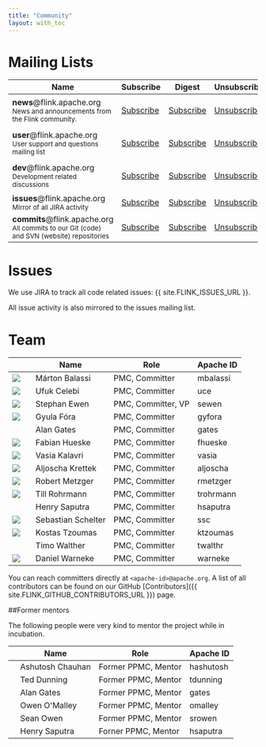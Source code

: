 ```yaml
---
title: "Community"
layout: with_toc
---
```


# Mailing Lists

<table class="table table-striped">
	<thead>
		<th class="text-center">Name</th>
		<th class="text-center">Subscribe</th>
		<th class="text-center">Digest</th>
		<th class="text-center">Unsubscribe</th>
		<th class="text-center">Post</th>
		<th class="text-center">Archive</th>
	</thead>
	<tr>
		<td>
			<strong>news</strong>@flink.apache.org<br>
			<small>News and announcements from the Flink community.</small>
		</td>
		<td class="text-center"><i class="fa fa-pencil-square-o"></i> <a href="mailto:news-subscribe@flink.apache.org">Subscribe</a></td>
		<td class="text-center"><i class="fa fa-pencil-square-o"></i> <a href="mailto:news-digest-subscribe@flink.apache.org">Subscribe</a></td>
		<td class="text-center"><i class="fa fa-pencil-square-o"></i> <a href="mailto:news-unsubscribe@flink.apache.org">Unsubscribe</a></td>
		<td class="text-center"><i class="fa fa-pencil-square-o"></i> <i>Read only list</i></td>
		<td class="text-center">
			<a href="http://mail-archives.apache.org/mod_mbox/flink-news/">Archives</a> <br>
		</td>
	</tr>
	<tr>
		<td>
			<strong>user</strong>@flink.apache.org<br>
			<small>User support and questions mailing list</small>
		</td>
		<td class="text-center"><i class="fa fa-pencil-square-o"></i> <a href="mailto:user-subscribe@flink.apache.org">Subscribe</a></td>
		<td class="text-center"><i class="fa fa-pencil-square-o"></i> <a href="mailto:user-digest-subscribe@flink.apache.org">Subscribe</a></td>
		<td class="text-center"><i class="fa fa-pencil-square-o"></i> <a href="mailto:user-unsubscribe@flink.apache.org">Unsubscribe</a></td>
		<td class="text-center"><i class="fa fa-pencil-square-o"></i> <a href="mailto:user@flink.apache.org">Post</a></td>
		<td class="text-center">
			<a href="http://mail-archives.apache.org/mod_mbox/flink-user/">Archives</a> <br>
			<a href="http://apache-flink-user-mailing-list-archive.2336050.n4.nabble.com/">Nabble Archive</a>
		</td>
	</tr>
	<tr>
		<td>
			<strong>dev</strong>@flink.apache.org<br>
			<small>Development related discussions</small>
		</td>
		<td class="text-center"><i class="fa fa-pencil-square-o"></i> <a href="mailto:dev-subscribe@flink.apache.org">Subscribe</a></td>
		<td class="text-center"><i class="fa fa-pencil-square-o"></i> <a href="mailto:dev-digest-subscribe@flink.apache.org">Subscribe</a></td>
		<td class="text-center"><i class="fa fa-pencil-square-o"></i> <a href="mailto:dev-unsubscribe@flink.apache.org">Unsubscribe</a></td>
		<td class="text-center"><i class="fa fa-pencil-square-o"></i> <a href="mailto:dev@flink.apache.org">Post</a></td>
		<td class="text-center">
			<a href="http://mail-archives.apache.org/mod_mbox/flink-dev/">Archives</a> <br>
			<a href="http://apache-flink-mailing-list-archive.1008284.n3.nabble.com/">Nabble Archive</a>
		</td>
	</tr>
	<tr>
		<td>
			<strong>issues</strong>@flink.apache.org
			<br>
			<small>Mirror of all JIRA activity</small>
		</td>
		<td class="text-center"><i class="fa fa-pencil-square-o"></i> <a href="mailto:issues-subscribe@flink.apache.org">Subscribe</a></td>
		<td class="text-center"><i class="fa fa-pencil-square-o"></i> <a href="mailto:issues-digest-subscribe@flink.apache.org">Subscribe</a></td>
		<td class="text-center"><i class="fa fa-pencil-square-o"></i> <a href="mailto:issues-unsubscribe@flink.apache.org">Unsubscribe</a></td>
		<td class="text-center"><i class="fa fa-pencil-square-o"></i> <a href="mailto:issues@flink.apache.org">Post</a></td>
		<td class="text-center"><a href="http://mail-archives.apache.org/mod_mbox/flink-issues/">Archives</a></td>
	</tr>
	<tr>
		<td>
			<strong>commits</strong>@flink.apache.org
			<br>
			<small>All commits to our Git (code) and SVN (website) repositories</small>
		</td>
		<td class="text-center"><i class="fa fa-pencil-square-o"></i> <a href="mailto:commits-subscribe@flink.apache.org">Subscribe</a></td>
		<td class="text-center"><i class="fa fa-pencil-square-o"></i> <a href="mailto:commits-digest-subscribe@flink.apache.org">Subscribe</a></td>
		<td class="text-center"><i class="fa fa-pencil-square-o"></i> <a href="mailto:commits-unsubscribe@flink.apache.org">Unsubscribe</a></td>
		<td class="text-center"><i class="fa fa-pencil-square-o"></i> <a href="mailto:commits@flink.apache.org">Post</a></td>
		<td class="text-center"><a href="http://mail-archives.apache.org/mod_mbox/flink-commits/">Archives</a></td>
	</tr>
</table>

# Issues

We use JIRA to track all code related issues: {{ site.FLINK_ISSUES_URL }}.

All issue activity is also mirrored to the issues mailing list.

# Team

<table class="table table-striped">
	<thead>
		<th class="text-center"></th>
		<th class="text-center">Name</th>
		<th class="text-center">Role</th>
		<th class="text-center">Apache ID</th>
	</thead>
	<tr>
		<td class="text-center"><img src="https://avatars2.githubusercontent.com/u/5990983?s=50"></td>
		<td class="text-center">Márton Balassi</td>
		<td class="text-center">PMC, Committer</td>
		<td class="text-center">mbalassi</td>
	</tr>
	<tr>
		<td class="text-center" width="10%"><img src="https://avatars3.githubusercontent.com/u/1756620?s=50"></a></td>
		<td class="text-center">Ufuk Celebi</td>
		<td class="text-center">PMC, Committer</td>
		<td class="text-center">uce</td>
	</tr>
	<tr>
		<td class="text-center"><img src="https://avatars2.githubusercontent.com/u/1727146?s=50"></td>
		<td class="text-center">Stephan Ewen</td>
		<td class="text-center">PMC, Committer, VP</td>
		<td class="text-center">sewen</td>
	</tr>
	<tr>
		<td class="text-center"><img src="https://avatars1.githubusercontent.com/u/5880972?s=50"></td>
		<td class="text-center">Gyula Fóra</td>
		<td class="text-center">PMC, Committer</td>
		<td class="text-center">gyfora</td>
	</tr>
	<tr>
		<td class="text-center"></td>
		<td class="text-center">Alan Gates</td>
		<td class="text-center">PMC, Committer</td>
		<td class="text-center">gates</td>
	</tr>
	<tr>
		<td class="text-center"><img src="https://avatars0.githubusercontent.com/u/2388347?s=50"></td>
		<td class="text-center">Fabian Hueske</td>
		<td class="text-center">PMC, Committer</td>
		<td class="text-center">fhueske</td>
	</tr>
		<tr>
		<td class="text-center"><img src="https://avatars3.githubusercontent.com/u/498957?v=3&s=50"></td>
		<td class="text-center">Vasia Kalavri</td>
		<td class="text-center">PMC, Committer</td>
		<td class="text-center">vasia</td>
	</tr>
	</tr>
		<tr>
		<td class="text-center"><img src="https://avatars0.githubusercontent.com/u/68551?s=50"></td>
		<td class="text-center">Aljoscha Krettek</td>
		<td class="text-center">PMC, Committer</td>
		<td class="text-center">aljoscha</td>
	</tr>
	<tr>
		<td class="text-center"><img src="https://avatars0.githubusercontent.com/u/89049?s=50"></td>
		<td class="text-center">Robert Metzger</td>
		<td class="text-center">PMC, Committer</td>
		<td class="text-center">rmetzger</td>
	</tr>
	</tr>
	<tr>
		<td class="text-center"><img src="https://avatars1.githubusercontent.com/u/5756858?s=50"></td>
		<td class="text-center">Till Rohrmann</td>
		<td class="text-center">PMC, Committer</td>
		<td class="text-center">trohrmann</td>
	</tr>
	<tr>
		<td class="text-center"></td>
		<td class="text-center">Henry Saputra</td>
		<td class="text-center">PMC, Committer</td>
		<td class="text-center">hsaputra</td>
	</tr>
	<tr>
		<td class="text-center"><img src="https://avatars1.githubusercontent.com/u/409707?s=50"></td>
		<td class="text-center">Sebastian Schelter</td>
		<td class="text-center">PMC, Committer</td>
		<td class="text-center">ssc</td>
	</tr>
	<tr>
		<td class="text-center"><img src="https://avatars2.githubusercontent.com/u/1925554?s=50"></td>
		<td class="text-center">Kostas Tzoumas</td>
		<td class="text-center">PMC, Committer</td>
		<td class="text-center">ktzoumas</td>
	</tr>
	<tr>
		<td class="text-center"></td>
		<td class="text-center">Timo Walther</td>
		<td class="text-center">PMC, Committer</td>
		<td class="text-center">twalthr</td>
	</tr>	
	<tr>
		<td class="text-center"><img src="https://avatars1.githubusercontent.com/u/1826769?s=50"></td>
		<td class="text-center">Daniel Warneke</td>
		<td class="text-center">PMC, Committer</td>
		<td class="text-center">warneke</td>
	</tr>
</table>

You can reach committers directly at `<apache-id>@apache.org`. A list of all contributors can be found on our GitHub [Contributors]({{ site.FLINK_GITHUB_CONTRIBUTORS_URL }}) page.

##Former mentors

The following people were very kind to mentor the project while in incubation.

<table class="table table-striped">
	<thead>
		<th class="text-center"></th>
		<th class="text-center">Name</th>
		<th class="text-center">Role</th>
		<th class="text-center">Apache ID</th>
	</thead>
	<tr>
		<td class="text-center"></td>
		<td class="text-center">Ashutosh Chauhan</td>
		<td class="text-center">Former PPMC, Mentor</td>
		<td class="text-center">hashutosh</td>
	</tr>
	<tr>
		<td class="text-center"></td>
		<td class="text-center">Ted Dunning</td>
		<td class="text-center">Former PPMC, Mentor</td>
		<td class="text-center">tdunning</td>
	</tr>
	<tr>
		<td class="text-center"></td>
		<td class="text-center">Alan Gates</td>
		<td class="text-center">Former PPMC, Mentor</td>
		<td class="text-center">gates</td>
	</tr>
	</tr>
		<tr>
		<td class="text-center"></td>
		<td class="text-center">Owen O'Malley</td>
		<td class="text-center">Former PPMC, Mentor</td>
		<td class="text-center">omalley</td>
	</tr>
	<tr>
		<td class="text-center"></td>
		<td class="text-center">Sean Owen</td>
		<td class="text-center">Former PPMC, Mentor</td>
		<td class="text-center">srowen</td>
	</tr>
	<tr>
		<td class="text-center"></td>
		<td class="text-center">Henry Saputra</td>
		<td class="text-center">Forner PPMC, Mentor</td>
		<td class="text-center">hsaputra</td>
	</tr>
</table>

